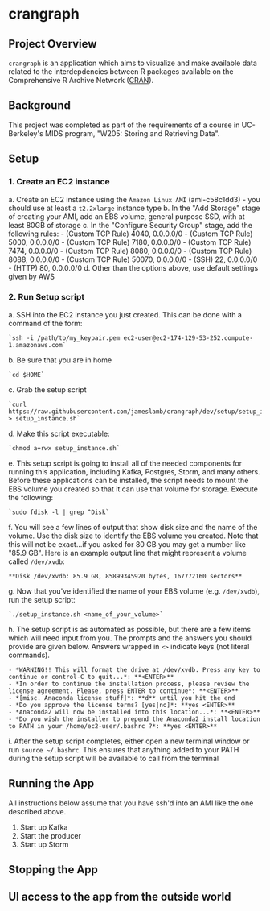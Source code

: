 # crangraph

## Project Overview

`crangraph` is an application which aims to visualize and make available data related to the interdepdencies between R packages available on the Comprehensive R Archive Network ([CRAN](https://cran.r-project.org/)).

## Background

This project was completed as part of the requirements of a course in UC-Berkeley's MIDS program, "W205: Storing and Retrieving Data".

## Setup

### 1. Create an EC2 instance

a. Create an EC2 instance using the `Amazon Linux AMI` (ami-c58c1dd3)
    - you should use at least a `t2.2xlarge` instance type
b. In the "Add Storage" stage of creating your AMI, add an EBS volume, general purpose SSD, with at least 80GB of storage
c. In the "Configure Security Group" stage, add the following rules:
    - (Custom TCP Rule) 4040, 0.0.0.0/0
    - (Custom TCP Rule) 5000, 0.0.0.0/0
    - (Custom TCP Rule) 7180, 0.0.0.0/0
    - (Custom TCP Rule) 7474, 0.0.0.0/0
    - (Custom TCP Rule) 8080, 0.0.0.0/0
    - (Custom TCP Rule) 8088, 0.0.0.0/0
    - (Custom TCP Rule) 50070, 0.0.0.0/0
    - (SSH) 22, 0.0.0.0/0
    - (HTTP) 80, 0.0.0.0/0
d. Other than the options above, use default settings given by AWS

### 2. Run Setup script

a. SSH into the EC2 instance you just created. This can be done with a command of the form:

    `ssh -i /path/to/my_keypair.pem ec2-user@ec2-174-129-53-252.compute-1.amazonaws.com`

b. Be sure that you are in home

    `cd $HOME`

c. Grab the setup script

    `curl https://raw.githubusercontent.com/jameslamb/crangraph/dev/setup/setup_instance.sh > setup_instance.sh`

d. Make this script executable:

    `chmod a+rwx setup_instance.sh`

e. This setup script is going to install all of the needed components for running this application, including Kafka, Postgres, Storm, and many others. Before these applications can be installed, the script needs to mount the EBS volume you created so that it can use that volume for storage. Execute the following:

    `sudo fdisk -l | grep ^Disk`

f. You will see a few lines of output that show disk size and the name of the volume. Use the disk size to identify the EBS volume you created. Note that this will not be exact...if you asked for 80 GB you may get a number like "85.9 GB". Here is an example output line that might represent a volume called `/dev/xvdb`:

    **Disk /dev/xvdb: 85.9 GB, 85899345920 bytes, 167772160 sectors**

g. Now that you've identified the name of your EBS volume (e.g. `/dev/xvdb`), run the setup script:

    `./setup_instance.sh <name_of_your_volume>`

h. The setup script is as automated as possible, but there are a few items which will need input from you. The prompts and the answers you should provide are given below. Answers wrapped in `<>` indicate keys (not literal commands).

    - *WARNING!! This will format the drive at /dev/xvdb. Press any key to continue or control-C to quit...*: **<ENTER>**
    - *In order to continue the installation process, please review the license agreement. Please, press ENTER to continue*: **<ENTER>**
    - *[misc. Anaconda license stuff]*: **d** until you hit the end
    - *Do you approve the license terms? [yes|no]*: **yes <ENTER>**
    - *Anaconda2 will now be installed into this location...*: **<ENTER>**
    - *Do you wish the installer to prepend the Anaconda2 install location to PATH in your /home/ec2-user/.bashrc ?*: **yes <ENTER>**

i. After the setup script completes, either open a new terminal window or run `source ~/.bashrc`. This ensures that anything added to your PATH during the setup script will be available to call from the terminal

## Running the App

All instructions below assume that you have ssh'd into an AMI like the one described above.

1. Start up Kafka
2. Start the producer
3. Start up Storm

## Stopping the App

## UI access  to the app from the outside world



